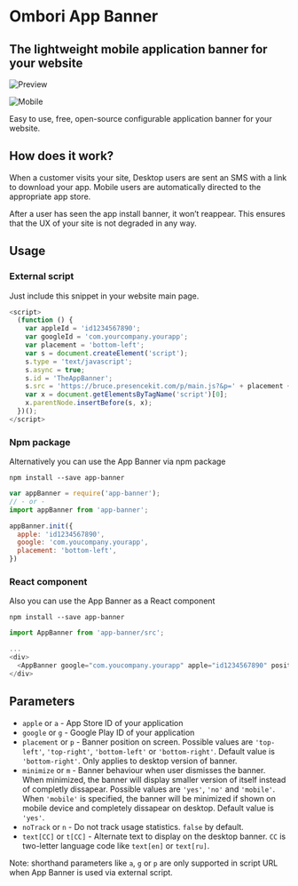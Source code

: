 # Ombori App Banner

## The lightweight mobile application banner for your website

![Preview](http://next.ombori.com/static/images/preview-desktop.svg "App Banner Example")

![Mobile](http://next.ombori.com/static/images/mobile.svg "Mobile Banner Example")

Easy to use, free, open-source configurable application banner for your website.

## How does it work?

When a customer visits your site, Desktop users are sent an SMS with a link to download your app.
Mobile users are automatically directed to the appropriate app store.

After a user has seen the app install banner, it won’t reappear. This ensures that the UX of your site is not degraded in any way.

## Usage
### External script

Just include this snippet in your website main page.

```javascript
<script>
  (function () {
    var appleId = 'id1234567890';
    var googleId = 'com.yourcompany.yourapp';
    var placement = 'bottom-left';
    var s = document.createElement('script');
    s.type = 'text/javascript';
    s.async = true;
    s.id = 'TheAppBanner';
    s.src = 'https://bruce.presencekit.com/p/main.js?&p=' + placement + '&apple=' + appleId + '&google=' + googleId;
    var x = document.getElementsByTagName('script')[0];
    x.parentNode.insertBefore(s, x);
  })();
</script>
```

### Npm package

Alternatively you can use the App Banner via npm package

```
npm install --save app-banner
```

```javascript
var appBanner = require('app-banner');
// - or -
import appBanner from 'app-banner';

appBanner.init({
  apple: 'id1234567890',
  google: 'com.youcompany.yourapp',
  placement: 'bottom-left',
})
```

### React component

Also you can use the App Banner as a React component
```
npm install --save app-banner
```

```javascript
import AppBanner from 'app-banner/src';

...
<div>
  <AppBanner google="com.youcompany.yourapp" apple="id1234567890" position="bottom-left" />
</div>
```

## Parameters

  * `apple` or `a` - App Store ID of your application
  * `google` or `g` - Google Play ID of your application
  * `placement` or `p` - Banner position on screen. Possible values are `'top-left'`, `'top-right'`, `'bottom-left'` or `'bottom-right'`. Default value is `'bottom-right'`. Only applies to desktop version of banner.
  * `minimize` or `m` - Banner behaviour when user dismisses the banner. When minimized, the banner will display smaller version of itself instead of completly dissapear. Possible values are `'yes'`, `'no'` and `'mobile'`. When `'mobile'` is specified, the banner will be minimized if shown on mobile device and completely dissapear on desktop. Default value is `'yes'`.
  * `noTrack` or `n` - Do not track usage statistics. `false` by default.
  * `text[CC]` or `t[CC]` - Alternate text to display on the desktop banner. `CC` is two-letter language code like `text[en]` or `text[ru]`.

Note: shorthand parameters like `a`, `g` or `p` are only supported in script URL when App Banner is used via external script.